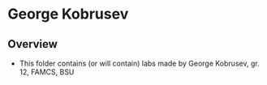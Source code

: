 # George Kobrusev

## Overview
 - This folder contains (or will contain) labs made by George Kobrusev, gr. 12, FAMCS, BSU
